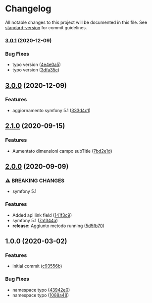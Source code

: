 # Changelog

All notable changes to this project will be documented in this file. See [standard-version](https://github.com/conventional-changelog/standard-version) for commit guidelines.

### [3.0.1](https://github.com/escsrl/notification/compare/v3.0.0...v3.0.1) (2020-12-09)


### Bug Fixes

* typo version ([4e4e0a5](https://github.com/escsrl/notification/commit/4e4e0a5373f15ab3614b16b329d3e6ca5b68d095))
* typo version ([3dfa35c](https://github.com/escsrl/notification/commit/3dfa35cb506684c585f20f40eb2eca793c642643))

## [3.0.0](https://github.com/escsrl/notification/compare/v2.1.0...v3.0.0) (2020-12-09)


### Features

* aggiornamento symfony 5.1 ([333d4c1](https://github.com/escsrl/notification/commit/333d4c1d49891084486872a5b957181b57fdfe87))

## [2.1.0](https://github.com/escsrl/notification/compare/v2.0.0...v2.1.0) (2020-09-15)


### Features

* Aumentato dimensioni campo subTitle ([7bd2e1d](https://github.com/escsrl/notification/commit/7bd2e1dfcd72f0df153263f3708c01f7673056b8))

## [2.0.0](https://github.com/escsrl/notification/compare/v1.0.0...v2.0.0) (2020-09-09)


### ⚠ BREAKING CHANGES

* symfony 5.1

### Features

* Added api link field ([141f3c9](https://github.com/escsrl/notification/commit/141f3c930b932721f5eead6f87f84932ac7f53ca))
* symfony 5.1 ([7a1344a](https://github.com/escsrl/notification/commit/7a1344acc82c9902ce12b2a8e9171ac5db9cb023))
* **release:** Aggiunto metodo running ([5d5fb70](https://github.com/escsrl/notification/commit/5d5fb7047ab6fa859f3121a8e89e179d01b975ec))

## 1.0.0 (2020-03-02)


### Features

* initial commit ([c93556b](https://github.com/escsrl/notification/commit/c93556bc9eec4d1e1ffa4e7d53a99f90991310d9))


### Bug Fixes

* namespace typo ([43942e0](https://github.com/escsrl/notification/commit/43942e0bb3b2bc06cd558d25205cc99a129b5382))
* namespace typo ([1088a48](https://github.com/escsrl/notification/commit/1088a4803de8e1eb559e7da59dff6c1c21a26ad3))
